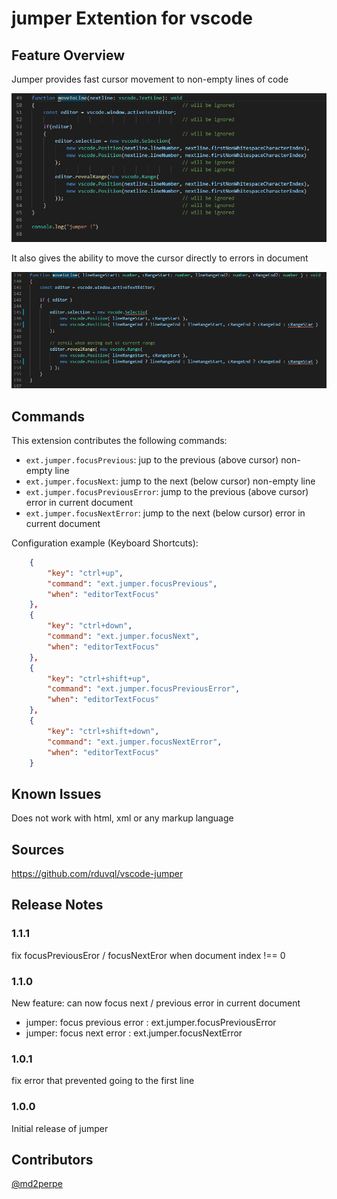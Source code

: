 # jumper Extention for vscode

## Feature Overview

Jumper provides fast cursor movement to non-empty lines of code

![alt](https://raw.githubusercontent.com/rduvql/vscode-jumper/master/images/demo_focus.gif)

It also gives the ability to move the cursor directly to errors in document

![alt](https://raw.githubusercontent.com/rduvql/vscode-jumper/master/images/demo_focus_error.gif)

## Commands

This extension contributes the following commands:

* `ext.jumper.focusPrevious`: jup to the previous (above cursor) non-empty line
* `ext.jumper.focusNext`: jump to the next (below cursor) non-empty line
* `ext.jumper.focusPreviousError`: jump to the previous (above cursor) error in current document
* `ext.jumper.focusNextError`: jump to the next (below cursor) error in current document

Configuration example (Keyboard Shortcuts):
```json
    {
        "key": "ctrl+up",
        "command": "ext.jumper.focusPrevious",
        "when": "editorTextFocus"
    },
    {
        "key": "ctrl+down",
        "command": "ext.jumper.focusNext",
        "when": "editorTextFocus"
    },
    {
        "key": "ctrl+shift+up",
        "command": "ext.jumper.focusPreviousError",
        "when": "editorTextFocus"
    },
    {
        "key": "ctrl+shift+down",
        "command": "ext.jumper.focusNextError",
        "when": "editorTextFocus"
    }
```

## Known Issues

Does not work with html, xml or any markup language

## Sources

https://github.com/rduvql/vscode-jumper

## Release Notes

### 1.1.1

fix focusPreviousEror / focusNextEror when document index !== 0

### 1.1.0

New feature: can now focus next / previous error in current document

- jumper: focus previous error : ext.jumper.focusPreviousError
- jumper: focus next error : ext.jumper.focusNextError

### 1.0.1

fix error that prevented going to the first line

### 1.0.0

Initial release of jumper

## Contributors

[@md2perpe](https://github.com/md2perpe)
